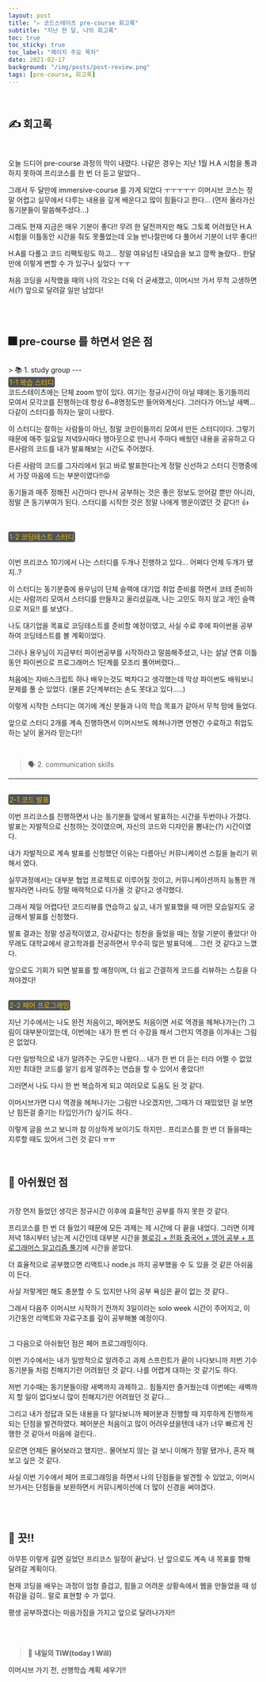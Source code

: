 ```yaml
---
layout: post
title: "✍ 코드스테이츠 pre-course 회고록"
subtitle: "지난 한 달, 나의 회고록"
toc: true
toc_sticky: true
toc_label: "페이지 주요 목차"
date: 2021-02-17
background: "/img/posts/post-review.png"
tags: [pre-course, 회고록]
---
```


<br/>

## ✍ 회고록

<br/>

오늘 드디어 pre-course 과정의 막이 내렸다. 나같은 경우는 지난 1월 H.A 시험을 통과하지 못하여 프리코스를 한 번 더 듣고 말았다..

그래서 두 달만에 immersive-course 를 가게 되었다 ㅜㅜㅜㅜㅜ 이머시브 코스는 정말 어렵고 실무에서 다루는 내용을 깊게 배운다고 많이 힘들다고 한다... (먼저 올라가신 동기분들이 말씀해주셨다...)

그래도 현재 지금은 매우 기분이 좋다!! 무려 한 달전까지만 해도 그토록 어려웠던 H.A 시험을 이틀동안 시간을 줘도 못풀었는데 오늘 반나절만에 다 풀어서 기분이 너무 좋다!!

H.A를 다풀고 코드 리팩토링도 하고... 정말 여유넘친 내모습을 보고 깜짝 놀랐다.. 한달만에 이렇게 변할 수 가 있구나 싶었다 ㅜㅜ

처음 코딩을 시작했을 때의 나의 각오는 더욱 더 굳세졌고, 이머시브 가서 무척 고생하면서(?) 앞으로 달려갈 일만 남았다!

<br/>
<br/>

## 🎆 pre-course 를 하면서 얻은 점

<br/>
> 📚 1. study group
---

<br/>
<span style ="background-color:#4e5357; color:#f2b810; border-radius:4px; padding:2px">1-1 복습 스터디</span>

<br/>
코드스테이츠에는 단체 zoom 방이 있다. 여기는 정규시간이 아닐 때에는 동기들끼리 모여서 모각코를 진행하는데 항상 6~8명정도만 들어와계신다. 그러다가 어느날 새벽... 다같이 스터디를 하자는 말이 나왔다. 

이 스터디는 잘하는 사람들이 아닌, 정말 코린이들끼리 모여서 만든 스터디이다. 그렇기때문에 매주 일요일 저녁9시마다 행아웃으로 만나서 주마다 배웠던 내용을 공유하고 다른사람의 코드를 내가 발표해보는 시간도 주어졌다. 

다른 사람의 코드를 그자리에서 읽고 바로 발표한다는게 정말 신선하고 스터디 진행중에서 가장 마음에 드는 부분이였다!!:stuck_out_tongue_closed_eyes:

동기들과 매주 정해진 시간마다 만나서 공부하는 것은 좋은 정보도 얻어갈 뿐만 아니라, 정말 큰 동기부여가 된다. 스터디를 시작한 것은 정말 나에게 행운이였던 것 같다!! :+1:

<br/>

<span style ="background-color:#4e5357; color:#f2b810; border-radius:4px; padding:2px">1-2 코딩테스트 스터디</span>

<br/>
이번 프리코스 10기에서 나는 스터디를 두개나 진행하고 있다... 어쩌다 언제 두개가 됐지..?

이 스터디는 동기분중에 용우님이 단체 슬랙에 대기업 취업 준비를 하면서 코테 준비하시는 사람끼리 모여서 스터디를 만들자고 올리셨길래, 나는 고민도 하지 않고 개인 슬랙으로 저요!! 를 보냈다..

나도 대기업을 목표로 코딩테스트를 준비할 예정이였고, 사실 수료 후에 파이썬을 공부하여 코딩테스트를 볼 계획이었다.

그러나 용우님이 지금부터 파이썬공부를 시작하라고 말씀해주셨고, 나는 설날 연휴 이틀동안 파이썬으로 프로그래머스 1단계를 모조리 풀어버렸다... 


처음에는 자바스크립트 하나 배우는것도 벅차다고 생각했는데 막상 파이썬도 배워보니 문제를 풀 순 있었다. (물론 2단계부터는 손도 못대고 있다.....)

이렇게 시작한 스터디는 여기에 계신 분들과 나의 학습 목표가 같아서 무척 맘에 들었다.

앞으로 스터디 2개를 계속 진행하면서 이머시브도 헤쳐나가면 언젠간 수료하고 취업도 하는 날이 올거라 믿는다!!

<br/>

> 🗣 2. communication skills
---

<br/>
<span style ="background-color:#4e5357; color:#f2b810; border-radius:4px; padding:2px">2-1 코드 발표</span>

이번 프리코스를 진행하면서 나는 동기분들 앞에서 발표하는 시간을 두번이나 가졌다. 발표는 자발적으로 신청하는 것이였으며, 자신의 코드와 디자인을 뽐내는(?) 시간이였다. 

내가 자발적으로 계속 발표를 신청했던 이유는 다름아닌 커뮤니케이션 스킬을 늘리기 위해서 였다. 

실무과정에서는 대부분 협업 프로젝트로 이루어질 것이고, 커뮤니케이션까지 능통한 개발자라면 나라도 정말 매력적으로 다가올 것 같다고 생각했다.

그래서 제일 어렵다던 코드리뷰를 연습하고 싶고, 내가 발표했을 때 어떤 모습일지도 궁금해서 발표를 신청했다.

발표 결과는 정말 성공적이였고, 강사같다는 칭찬을 들었을 때는 정말 기분이 좋았다! 아무래도 대학교에서 광고학과를 전공하면서 무수히 많은 발표덕에... 그런 것 같다고 느꼈다.

앞으로도 기회가 되면 발표를 할 예정이며, 더 쉽고 간결하게 코드를 리뷰하는 스킬을 다져야겠다!

<br/>
<span style ="background-color:#4e5357; color:#f2b810; border-radius:4px; padding:2px">2-2 페어 프로그래밍</span>

지난 기수에서는 나도 완전 처음이고, 페어분도 처음이면 서로 역경을 헤쳐나가는(?) 그림이 대부분이었는데, 이번에는 내가 한 번 더 수강을 해서 그런지 역경을 이겨내는 그림은 없었다.

다만 일방적으로 내가 알려주는 구도만 나왔다... 내가 한 번 더 듣는 터라 어쩔 수 없었지만 최대한 코드를 알기 쉽게 알려주는 연습을 할 수 있어서 좋았다!!

그러면서 나도 다시 한 번 복습하게 되고 여러모로 도움도 된 것 같다.

이머시브가면 다시 역경을 헤쳐나가는 그림만 나오겠지만, 그때가 더 재밌었던 걸 보면 난 힘든걸 즐기는 타입인가(?) 싶기도 하다.. 

이렇게 글을 쓰고 보니까 참 이상하게 보이기도 하지만.. 프리코스를 한 번 더 들을때는 지루할 때도 있어서 그런 것 같다 ㅠㅠ 

<br/>

## 🤔 아쉬웠던 점

<br/>
가장 먼저 들었던 생각은 정규시간 이후에 효율적인 공부를 하지 못한 것 같다. 

프리코스를 한 번 더 들었기 때문에 모든 과제는 제 시간에 다 끝을 내었다. 그러면 이제 저녁 18시부터 남는게 시간인데 대부분 시간을 <u>블로깅 + 전화 중국어 + 영어 공부 + 프로그래머스 알고리즘 풀기</u>에 시간을 쏟았다. 

더 효율적으로 공부했으면 리액트나 node.js 까지 공부했을 수 도 있을 것 같은 아쉬움이 든다.

사실 저렇게만 해도 충분할 수 도 있지만 나의 공부 욕심은 끝이 없는 것 같다..

그래서 다음주 이머시브 시작하기 전까지 3일이라는 solo week 시간이 주어지고, 이 기간동안 리액트와 자료구조를 깊이 공부해볼 예정이다.

<br/>
그 다음으로 아쉬웠던 점은 페어 프로그래밍이다.

이번 기수에서는 내가 일방적으로 알려주고 과제 스프린트가 끝이 나다보니까 저번 기수 동기분들 처럼 친해지기란 어려웠던 것 같다. 나를 어렵게 대하는 것 같기도 하다.

저번 기수때는 동기분들이랑 새벽까지 과제하고.. 힘들지만 즐거웠는데 이번에는 새벽까지 할 일이 없다보니 많이 친해지기란 어려웠던 것 같다...

그리고 내가 정답과 모든 내용을 다 알다보니까 페어분과 진행할 때 지루하게 진행하게 되는 단점을 발견하였다. 페어분은 처음이고 많이 어려우셨을텐데 내가 너무 빠르게 진행한 것 같아서 마음에 걸린다..

모르면 언제든 물어보라고 했지만.. 물어보지 않는 걸 보니 이해가 정말 됐거나, 혼자 해보고 싶은 것 같다.

사실 이번 기수에서 페어 프로그래밍을 하면서 나의 단점들을 발견할 수 있었고, 이머시브가서는 단점들을 보완하면서 커뮤니케이션에 더 많이 신경을 써야겠다.

<br/>
<br/>

## 🙌 끗!!

아무튼 이렇게 길면 길었던 프리코스 일정이 끝났다. 난 앞으로도 계속 내 목표를 향해 달려갈 계획이다.

현재 코딩을 배우는 과정이 엄청 즐겁고, 힘들고 어려운 상황속에서 웹을 만들었을 때 성취감을 감히.. 말로 표현할 수 가 없다.

평생 공부하겠다는 마음가짐을 가지고 앞으로 달려나가자!! 

<br/>
<br/>

> 👊 **내일의 TIW(today I Will)**

이머시브 가기 전, 선행학습 계획 세우기!!
